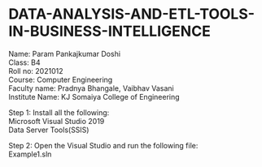 # DATA-ANALYSIS-AND-ETL-TOOLS-IN-BUSINESS-INTELLIGENCE

Name: Param Pankajkumar Doshi\
Class: B4\
Roll no: 2021012\
Course: Computer Engineering\
Faculty name: Pradnya Bhangale, Vaibhav Vasani\
Institute Name: KJ Somaiya College of Engineering

Step 1: Install all the following:\
Microsoft Visual Studio 2019\
Data Server Tools(SSIS)

Step 2: Open the Visual Studio and run the following file:\
Example1.sln
